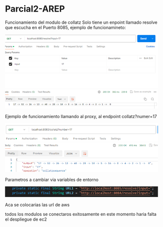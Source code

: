 # Parcial2-AREP


Funcionamiento del modulo de collatz
Solo tiene un enpoint llamado resolve que escucha en el Puerto 8085, ejemplo de funcionamineto:

![alt text](image.png)

Ejemplo de funcionamiento llamando al proxy, al endpoint collatz?numer=17

![alt text](image-1.png)

Parametros a cambiar via variables de entorno

![alt text](image-2.png)

Aca se colocarias las url de aws

todos  los modulos se conectaros exitosamente en este momento haria falta el despliegue de ec2